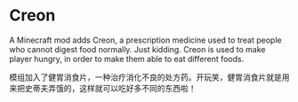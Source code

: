 # Creon

A Minecraft mod adds Creon, a prescription medicine used to treat people who cannot digest food normally.
Just kidding. Creon is used to make player hungry, in order to make them able to eat different foods.

模组加入了健胃消食片，一种治疗消化不良的处方药。开玩笑，健胃消食片就是用来把史蒂夫弄饿的，这样就可以吃好多不同的东西啦！